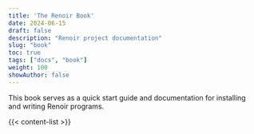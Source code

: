 ```yaml
---
title: 'The Renoir Book'
date: 2024-06-15
draft: false
description: "Renoir project documentation"
slug: "book"
toc: true
tags: ["docs", "book"]
weight: 100
showAuthor: false
---
```


This book serves as a quick start guide and documentation for installing and writing Renoir programs.

{{< content-list >}}

<!-- 
- Installing and creating a Renoir project]
- Quick start
    - From Iterators to Streams          \\
    - Going parallel                     \\
- Operator showcase
    - Sequential transformations         
    - Group by and partitioning
    - Reductions and folds
    - Windows
    - Event timestamps
    - Multi-stream operators
    - Iterative operatios
- Deploying on multiple hosts
    - Clap and renoir.toml
    - Programmatic config
    - Custom direct deployment
- Input, Output and Integration
    - Sources and Sinks
    - Connecting to new interfaces
    - Connecting to external systems
- Performance
    - Execution model
    - Partitioning and locality
    - Blocking operators
    - Batch size
    - Optimization guidelines
- Advanced patterns
    - Safe shared state
    - Request-Response
    - Multi-Pass logic
- Future and feedback -->